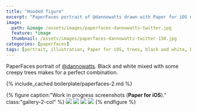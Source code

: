 ```yaml
---
title: "Hooded figure"
excerpt: "PaperFaces portrait of @dannowatts drawn with Paper for iOS on an iPad."
image: 
  path: &image /assets/images/paperfaces-dannowatts-twitter.jpg 
  feature: *image
  thumbnail: /assets/images/paperfaces-dannowatts-twitter-150.jpg
categories: [paperfaces]
tags: [portrait, illustration, Paper for iOS, trees, black and white, beard]
---
```


PaperFaces portrait of [@dannowatts](https://twitter.com/dannowatts). Black and white mixed with some creepy trees makes for a perfect combination.

{% include_cached boilerplate/paperfaces-2.md %}

{% figure caption:"Work in progress screenshots (**Paper for iOS**)." class:"gallery-2-col" %}
[![](/assets/images/paperfaces-dannowatts-process-1-600.jpg)](/assets/images/paperfaces-dannowatts-process-1-lg.jpg)
[![](/assets/images/paperfaces-dannowatts-process-2-600.jpg)](/assets/images/paperfaces-dannowatts-process-2-lg.jpg)
[![](/assets/images/paperfaces-dannowatts-process-3-600.jpg)](/assets/images/paperfaces-dannowatts-process-3-lg.jpg)
[![](/assets/images/paperfaces-dannowatts-process-4-600.jpg)](/assets/images/paperfaces-dannowatts-process-4-lg.jpg)
{% endfigure %}
